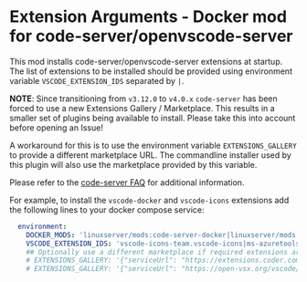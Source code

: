 # Extension Arguments - Docker mod for code-server/openvscode-server

This mod installs code-server/openvscode-server extensions at startup. The list of extensions to be installed should be provided using environment variable `VSCODE_EXTENSION_IDS` separated by `|`.

__NOTE__:
Since transitioning from `v3.12.0` to `v4.0.x` `code-server` has been forced to use a new Extensions Gallery / Marketplace. This results in a smaller set of plugins being available to install. Please take this into account before opening an Issue! 

A workaround for this is to use the environment variable `EXTENSIONS_GALLERY` to provide a different marketplace URL. The commandline installer used by this plugin will also use the marketplace provided by this variable.

Please refer to the [code-server FAQ](https://github.com/coder/code-server/blob/main/docs/FAQ.md#how-do-i-use-my-own-extensions-marketplace) for additional information.


For example, to install the `vscode-docker` and `vscode-icons` extensions add the following lines to your docker compose service:
```yaml
  environment:
    DOCKER_MODS: 'linuxserver/mods:code-server-docker|linuxserver/mods:code-server-extension-arguments'
    VSCODE_EXTENSION_IDS: 'vscode-icons-team.vscode-icons|ms-azuretools.vscode-docker'
    ## Optionally use a different marketplace if required extensions are unavailable. e.g.:
    # EXTENSIONS_GALLERY: '{"serviceUrl": "https://extensions.coder.com/api"}'
    # EXTENSIONS_GALLERY: '{"serviceUrl": "https://open-vsx.org/vscode/gallery", "itemUrl": "https://open-vsx.org/vscode/item"}'
```

